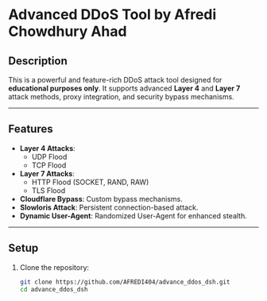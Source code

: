 # Advanced DDoS Tool by Afredi Chowdhury Ahad

## Description
This is a powerful and feature-rich DDoS attack tool designed for **educational purposes only**. It supports advanced **Layer 4** and **Layer 7** attack methods, proxy integration, and security bypass mechanisms.

---

## Features
- **Layer 4 Attacks**: 
  - UDP Flood
  - TCP Flood
- **Layer 7 Attacks**: 
  - HTTP Flood (SOCKET, RAND, RAW)
  - TLS Flood
- **Cloudflare Bypass**: Custom bypass mechanisms.
- **Slowloris Attack**: Persistent connection-based attack.
- **Dynamic User-Agent**: Randomized User-Agent for enhanced stealth.

---

## Setup
1. Clone the repository:
   ```bash
   git clone https://github.com/AFREDI404/advance_ddos_dsh.git
   cd advance_ddos_dsh